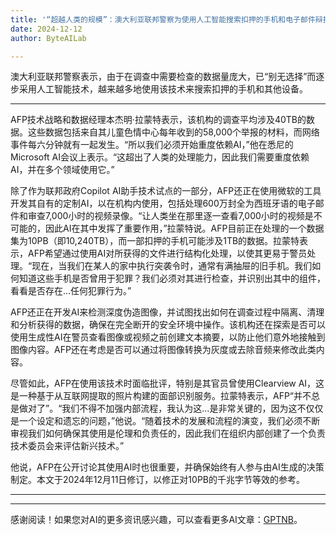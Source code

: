 ```yaml
---
title: '“超越人类的规模”：澳大利亚联邦警察为使用人工智能搜索扣押的手机和电子邮件辩护'
date: 2024-12-12
author: ByteAILab

---
```


澳大利亚联邦警察表示，由于在调查中需要检查的数据量庞大，已“别无选择”而逐步采用人工智能技术，越来越多地使用该技术来搜索扣押的手机和其他设备。

---
AFP技术战略和数据经理本杰明·拉蒙特表示，该机构的调查平均涉及40TB的数据。这些数据包括来自其儿童色情中心每年收到的58,000个举报的材料，而网络事件每六分钟就有一起发生。“所以我们必须开始重度依赖AI，”他在悉尼的Microsoft AI会议上表示。“这超出了人类的处理能力，因此我们需要重度依赖AI，并在多个领域使用它。”

除了作为联邦政府Copilot AI助手技术试点的一部分，AFP还正在使用微软的工具开发其自有的定制AI，以在机构内使用，包括处理600万封全为西班牙语的电子邮件和审查7,000小时的视频录像。“让人类坐在那里逐一查看7,000小时的视频是不可能的，因此AI在其中发挥了重要作用，”拉蒙特说。AFP目前正在处理的一个数据集为10PB（即10,240TB），而一部扣押的手机可能涉及1TB的数据。拉蒙特表示，AFP希望通过使用AI对所获得的文件进行结构化处理，以使其更易于警员处理。“现在，当我们在某人的家中执行突袭令时，通常有满抽屉的旧手机。我们如何知道这些手机是否曾用于犯罪？我们必须对其进行检查，并识别出其中的组件，看看是否存在…任何犯罪行为。”

AFP还正在开发AI来检测深度伪造图像，并试图找出如何在调查过程中隔离、清理和分析获得的数据，确保在完全断开的安全环境中操作。该机构还在探索是否可以使用生成性AI在警员查看图像或视频之前创建文本摘要，以防止他们意外地接触到图像内容。AFP还在考虑是否可以通过将图像转换为灰度或去除音频来修改此类内容。

尽管如此，AFP在使用该技术时面临批评，特别是其官员曾使用Clearview AI，这是一种基于从互联网提取的照片构建的面部识别服务。拉蒙特表示，AFP“并不总是做对了”。“我们不得不加强内部流程，我认为这…是非常关键的，因为这不仅仅是一个设定和遗忘的问题，”他说。“随着技术的发展和流程的演变，我们必须不断审视我们如何确保其使用是伦理和负责任的，因此我们在组织内部创建了一个负责技术委员会来评估新兴技术。”

他说，AFP在公开讨论其使用AI时也很重要，并确保始终有人参与由AI生成的决策制定。本文于2024年12月11日修订，以修正对10PB的千兆字节等效的参考。

---
---
感谢阅读！如果您对AI的更多资讯感兴趣，可以查看更多AI文章：[GPTNB](https://gptnb.com)。